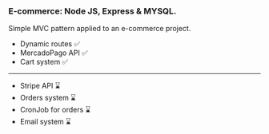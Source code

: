 ### E-commerce: Node JS, Express & MYSQL.

Simple MVC pattern applied to an e-commerce project.


- Dynamic routes ✅
- MercadoPago API ✅
- Cart system ✅

---

- Stripe API ⌛
- Orders system ⌛
- CronJob for orders ⌛
- Email system ⌛

